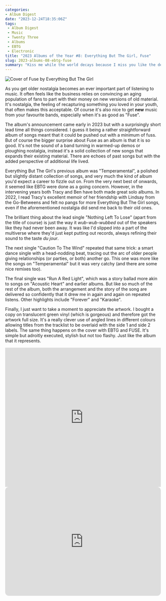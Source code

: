 ```yaml
---
categories:
- Album Digest
date: "2023-12-24T18:35:06Z"
tags: 
 - Album Digest
 - Music
 - Twenty Three
 - Albums
 - EBTG
 - Electronic
title: "2023 Albums of the Year #8: Everything But The Girl, Fuse"
slug: 2023-albums-08-ebtg-fuse
summary: "Kiss me while the world decays because I miss you like the deserts miss the rain."
---
```


![Cover of Fuse by Everything But The Girl](/assets/images/albums-2023/ebtg-fuse.jpeg)

As you get older nostalgia becomes an ever important part of listening to music. It often feels like the business relies on convincing an aging population of fans to part with their money on new versions of old material. It's nostalgia, the feeling of recapturing something you loved in your youth, that often makes this acceptable. Of course it's also nice to get **new** music from your favourite bands, especially when it's as good as "Fuse". 

The album's announcement came early in 2023 but with a surprisingly short lead time all things considered. I guess it being a rather straightforward album of songs meant that it could be pushed out with a minimum of fuss. But of course the bigger surprise about Fuse as an album is that it is so good. It's not the sound of a band turning in warmed-up demos or ploughing nostalgia, instead it's a solid collection of new songs that expands their existing material. There are echoes of past songs but with the added perspective of additional life lived. 

Everything But The Girl's previous album was "Temperamental", a polished but slightly distant collection of songs, and very much the kind of album you'd expect a career to fizzle out on. From the very next best of onwards, it seemed like EBTG were done as a going concern. However, in the intervening years both Tracy and Ben have both made great solo albums. In 2022, I read Tracy's excellent memoir of her friendship with Lindsay from the Go-Betweens and felt no pangs for more Everything But The Girl songs, even if the aforementioned nostalgia did send me back to their old ones. 

The brilliant thing about the lead single "Nothing Left To Lose" (apart from the title of course) is just the way it *wub-wub-wubbed* out of the speakers like they had never been away. It was like I'd slipped into a part of the multiverse where they'd just kept putting out records, always refining their sound to the taste *du jour*. 

The next single "Caution To The Wind" repeated that same trick: a smart dance single with a head-nodding beat, tracing out the arc of older people giving relationships (or parties, or both) another go. This one was more like the songs on "Temperamental" but it was very catchy (and there are some nice remixes too). 

The final single was "Run A Red Light", which was a story ballad more akin to songs on "Acoustic Heart" and earlier albums. But like so much of the rest of the album, both the arrangement and the story of the song are delivered so confidently that it drew me in again and again on repeated listens. Other highlights include "Forever" and "Karaoke".

Finally, I just want to take a moment to appreciate the artwork. I bought a copy on translucent green vinyl (which is gorgeous) and therefore got the artwork full size. It's a really clever use of angled lines in different colours allowing titles from the tracklist to be overlaid with the side 1 and side 2 labels. The same thing happens on the cover with EBTG and FUSE. It's simple but adroitly executed, stylish but not too flashy. Just like the album that it represents. 

<iframe allow="autoplay *; encrypted-media *;" frameborder="0" height="450" style="width:100%;max-width:660px;overflow:hidden;background:transparent;" sandbox="allow-forms allow-popups allow-same-origin allow-scripts allow-storage-access-by-user-activation allow-top-navigation-by-user-activation" src="https://embed.music.apple.com/gb/album/fuse/1659426282"></iframe>

<iframe style="border-radius:12px" src="https://open.spotify.com/embed/album/5FQMRfSunEA660c3dYU2Mx?utm_source=generator" width="100%" height="352" frameBorder="0" allowfullscreen="" allow="autoplay; clipboard-write; encrypted-media; fullscreen; picture-in-picture" loading="lazy"></iframe>